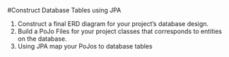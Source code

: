 #Construct Database Tables using JPA

1.	Construct a final ERD diagram for your project’s database design.
2.	Build a PoJo Files for your project classes that corresponds to entities on the database.
3.	Using JPA map your PoJos to database tables

